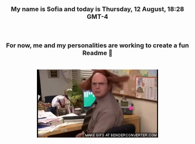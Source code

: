


<div align="center">
<h3 >My name is Sofia and today is Thursday, 12 August, 18:28 GMT-4</h3><br>
<h3 >For now, me and my personalities are working to create a fun Readme 👋
</h3><br>
<img src='img/dwight.gif' alt='working...'/>
</div>
